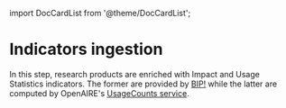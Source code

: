 import DocCardList from '@theme/DocCardList';

# Indicators ingestion 

In this step, research products are enriched with Impact and Usage Statistics indicators.
The former are provided by [BIP!](https://bip.imsi.athenarc.gr/) while the latter are computed by OpenAIRE's [UsageCounts service](https://usagecounts.openaire.eu/).
     
<DocCardList />